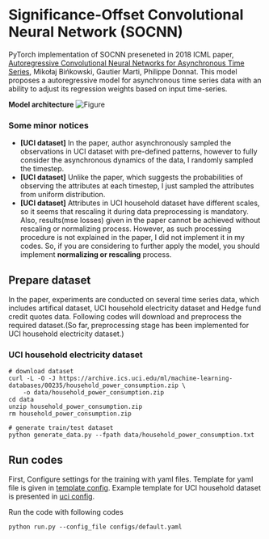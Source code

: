 # Significance-Offset Convolutional Neural Network (SOCNN)
PyTorch implementation of SOCNN preseneted in 2018 ICML paper, [Autoregressive Convolutional Neural Networks for Asynchronous Time Series](http://proceedings.mlr.press/v80/binkowski18a/binkowski18a.pdf), Mikołaj Bińkowski, Gautier Marti, Philippe Donnat. This model proposes a autoregressive model for asynchronous time series data with an ability to adjust its regression weights based on input time-series. 

**Model architecture**
![Figure](https://www.researchgate.net/profile/Gautier_Marti/publication/314943008/figure/fig3/AS:669710655959046@1536682871421/A-scheme-of-proposed-SOCNN-architecture-The-network-preserves-the-time-dimension-up-to.ppm)

### Some minor notices
- **[UCI dataset]** In the paper, author asynchronously sampled the observations in UCI dataset with pre-defined patterns, however to fully consider the asynchronous dynamics of the data, I randomly sampled the timestep.
- **[UCI dataset]** Unlike the paper, which suggests the probabilities of observing the attributes at each timestep, I just sampled the attributes from uniform distribution.
- **[UCI dataset]** Attributes in UCI household dataset have different scales, so it seems that rescaling it during data preprocessing is mandatory. Also, results(mse losses) given in the paper cannot be achieved without rescaling or normalizing process. However, as such processing procedure is not explained in the paper, I did not implement it in my codes. So, if you are considering to further apply the model, you should implement **normalizing or rescaling** process.

## Prepare dataset
In the paper, experiments are conducted on several time series data, which includes artifical dataset, UCI household electricity dataset and Hedge fund credit quotes data. Following codes will download and preprocess the required dataset.(So far, preprocessing stage has been implemented for UCI household electricity dataset.)

### UCI household electricity dataset
```
# download dataset
curl -L -O -J https://archive.ics.uci.edu/ml/machine-learning-databases/00235/household_power_consumption.zip \
    -o data/household_power_consumption.zip
cd data
unzip household_power_consumption.zip
rm household_power_consumption.zip

# generate train/test dataset
python generate_data.py --fpath data/household_power_consumption.txt
```

## Run codes
First, Configure settings for the training with yaml files. Template for yaml file is given in [template config](configs/default.yaml). Example template for UCI household dataset is presented in [uci config](configs/elec_config_template.yaml). 

Run the code with following codes
```
python run.py --config_file configs/default.yaml 
```

